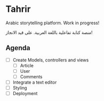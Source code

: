 # Tahrir

Arabic storytelling platform. Work in progress!

منصة كتابة تفاعلية باللغة العربية. على قيد الانجاز!

## Agenda

- [ ] Create Models, controllers and views
  - [ ] Article
  - [ ] User
  - [ ] Comments

- [ ] Integrate a text editor
- [ ] Styling
- [ ] Deployment
